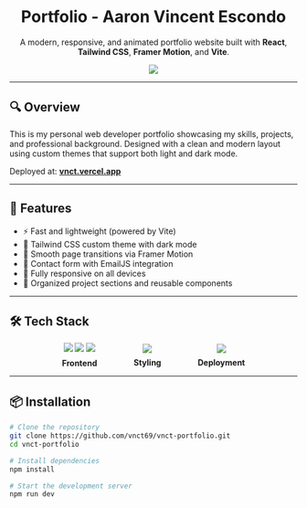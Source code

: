 <h1 align="center">Portfolio - Aaron Vincent Escondo</h1>
<p align="center">
  A modern, responsive, and animated portfolio website built with <b>React</b>, <b>Tailwind CSS</b>, <b>Framer Motion</b>, and <b>Vite</b>.
</p>

<p align="center">
  <a href="https://www.linkedin.com/in/vnct/" target="_blank">
    <img src="https://img.shields.io/badge/LinkedIn-%230077B5.svg?style=flat&logo=linkedin&logoColor=white" />
  </a>
</p>

---

## 🔍 Overview

This is my personal web developer portfolio showcasing my skills, projects, and professional background. Designed with a clean and modern layout using custom themes that support both light and dark mode.

Deployed at: **[vnct.vercel.app](https://vnct.vercel.app)**

---

## 🚀 Features

- ⚡️ Fast and lightweight (powered by Vite)
- 🎨 Tailwind CSS custom theme with dark mode
- 🎥 Smooth page transitions via Framer Motion
- 📨 Contact form with EmailJS integration
- 📱 Fully responsive on all devices
- 📁 Organized project sections and reusable components

---

## 🛠 Tech Stack

<div style="display: flex; justify-content: center; align-items: center; gap: 4rem; text-align: center; flex-wrap: wrap;">

  <!-- Frontend -->
  <div>
    <div>
      <img src="https://img.shields.io/badge/React-20232A?style=for-the-badge&logo=react&logoColor=61DAFB" />
      <img src="https://img.shields.io/badge/TailwindCSS-06B6D4?style=for-the-badge&logo=tailwindcss&logoColor=white" />
      <img src="https://img.shields.io/badge/Framer%20Motion-0055FF?style=for-the-badge&logo=framer&logoColor=white" />
    </div>
    <div style="margin-top: 0.5rem;"><strong>Frontend</strong></div>
  </div>

  <!-- Styling -->
  <div>
    <div>
      <img src="https://img.shields.io/badge/Tailwind%20Themes-38B2AC?style=for-the-badge&logo=tailwindcss&logoColor=white" />
    </div>
    <div style="margin-top: 0.5rem;"><strong>Styling</strong></div>
  </div>

  <!-- Deployment -->
  <div>
    <div>
      <img src="https://img.shields.io/badge/Vercel-000?style=for-the-badge&logo=vercel&logoColor=white" />
    </div>
    <div style="margin-top: 0.5rem;"><strong>Deployment</strong></div>
  </div>

</div>



---

## 📦 Installation

```bash
# Clone the repository
git clone https://github.com/vnct69/vnct-portfolio.git
cd vnct-portfolio

# Install dependencies
npm install

# Start the development server
npm run dev
